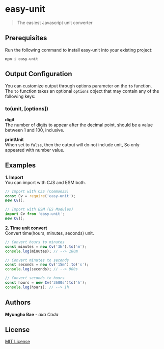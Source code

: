 # easy-unit

> The easiest Javascript unit converter

## Prerequisites

Run the following command to install easy-unit into your existing project:

```
npm i easy-unit
```

## Output Configuration

You can customize output through options parameter on the `to` function. \
The `to` function takes an optional `options` object that may contain any of the following keys:

### to(unit, [options])

**digit** \
The number of digits to appear after the decimal point, should be a value between 1 and 100, inclusive.

**printUnit** \
When set to `false`, then the output will do not include unit, So only appeared with number value.

## Examples

**1. Import** \
You can import with CJS and ESM both.

```javascript
// Import with CJS (CommonJS)
const Cv = require('easy-unit');
new Cv();

// Import with ESM (ES Modules)
import Cv from 'easy-unit';
new Cv();
```

**2. Time unit convert** \
Convert time(hours, minutes, seconds) unit.

```javascript
// Convert hours to minutes
const minutes = new Cv('3h').to('m');
console.log(minutes); // --> 180m

// Convert minutes to seconds
const seconds = new Cv('15m').to('s');
console.log(seconds); // --> 900s

// Convert seconds to hours
const hours = new Cv('3600s')to('h');
console.log(hours); // --> 1h
```

## Authors

**Myungho Bae** - _aka Cada_

## License

[MIT License](https://opensource.org/license/mit/)
